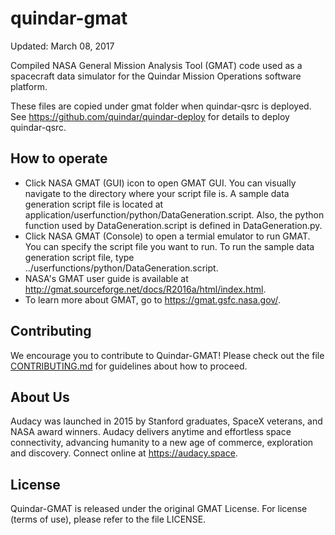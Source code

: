 # quindar-gmat

Updated: March 08, 2017

Compiled NASA General Mission Analysis Tool (GMAT) code used as a spacecraft data simulator for the Quindar Mission Operations software platform.

These files are copied under gmat folder when quindar-qsrc is deployed.  See  https://github.com/quindar/quindar-deploy for details to deploy quindar-qsrc. 

## How to operate
* Click NASA GMAT (GUI) icon to open GMAT GUI.  You can visually navigate to the directory where your script file is.  A sample data generation script file is located at application/userfunction/python/DataGeneration.script.  Also, the python function used by DataGeneration.script is defined in DataGeneration.py. 
* Click NASA GMAT (Console) to open a termial emulator to run GMAT.  You can specify the script file you want to run.  To run the sample data generation script file, type ../userfunctions/python/DataGeneration.script.
* NASA's GMAT user guide is available at http://gmat.sourceforge.net/docs/R2016a/html/index.html.
* To learn more about GMAT, go to https://gmat.gsfc.nasa.gov/.

## Contributing
We encourage you to contribute to Quindar-GMAT! Please check out the file [CONTRIBUTING.md](CONTRIBUTING.md) for guidelines about how to proceed.

## About Us
Audacy was launched in 2015 by Stanford graduates, SpaceX veterans, and NASA award winners. Audacy delivers anytime and effortless space connectivity, advancing humanity to a new age of commerce, exploration and discovery. Connect online at https://audacy.space.

## License
Quindar-GMAT is released under the original GMAT License. For license (terms of use), please refer to the file LICENSE.

